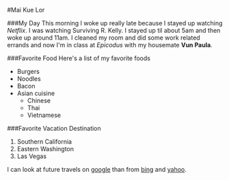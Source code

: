 #Mai Kue Lor

###My Day
This morning I woke up really late because I stayed up watching _Netflix_. I was watching Surviving R. Kelly. I stayed up til about 5am and then woke up around 11am. I cleaned my room and did some work related errands and now I'm in class at _Epicodus_ with my housemate **Vun Paula**.

###Favorite Food
Here's a list of my favorite foods
* Burgers
* Noodles
* Bacon
* Asian cuisine
  + Chinese
  + Thai
  + Vietnamese

###Favorite Vacation Destination
1. Southern California
2. Eastern Washington
3. Las Vegas

I can look at future travels on [google][1] than from [bing][2] and [yahoo][3].

[1]: http://google.com/
[2]: http://bing.com/
[3]: http://search.yahoo.com/
